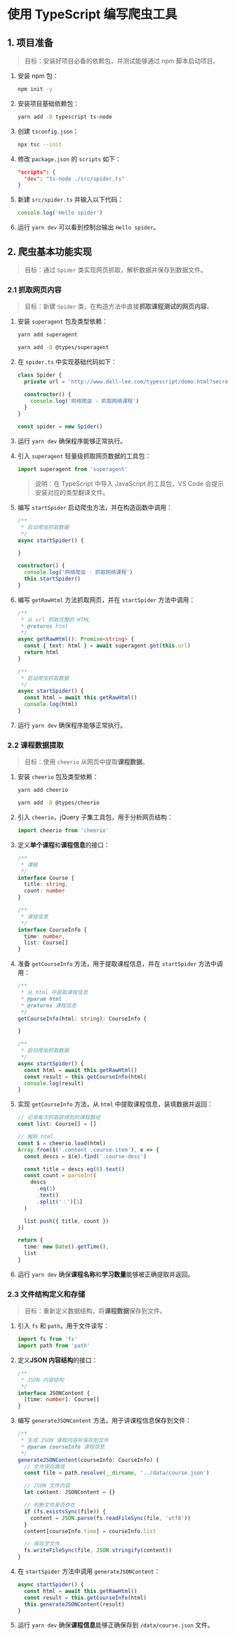 # 使用 TypeScript 编写爬虫工具

## 1. 项目准备

> 目标：安装好项目必备的依赖包，并测试能够通过 npm 脚本启动项目。

1. 安装 npm 包：

   ```bash
   npm init -y
   ```

2. 安装项目基础依赖包：

   ```bash
   yarn add -D typescript ts-node
   ```

3. 创建 `tsconfig.json`：

   ```bash
   npx tsc --init
   ```

4. 修改 `package.json` 的 `scripts` 如下：

   ```json
   "scripts": {
     "dev": "ts-node ./src/spider.ts"
   }
   ```

5. 新建 `src/spider.ts` 并输入以下代码：

   ```js
   console.log('Hello spider')
   ```

6. 运行 `yarn dev` 可以看到控制台输出 `Hello spider`。

## 2. 爬虫基本功能实现

> 目标：通过 `Spider` 类实现网页抓取，解析数据并保存到数据文件。

### 2.1 抓取网页内容

> 目标：新建 `Spider` 类，在构造方法中直接**抓取课程测试的网页内容**。

1. 安装 `superagent` 包及类型依赖：

   ```bash
   yarn add superagent

   yarn add -D @types/superagent
   ```

2. 在 `spider.ts` 中实现基础代码如下：

   ```ts
   class Spider {
     private url = 'http://www.dell-lee.com/typescript/demo.html?secret=x3b174jsx'

     constructor() {
       console.log('网络爬虫 - 抓取网络课程')
     }
   }

   const spider = new Spider()
   ```

3. 运行 `yarn dev` 确保程序能够正常执行。

4. 引入 `superagent` 轻量级抓取网页数据的工具包：

   ```ts
   import superagent from 'superagent'
   ```

   > 说明：在 TypeScript 中导入 JavaScript 的工具包，VS Code 会提示安装对应的类型翻译文件。

5. 编写 `startSpider` 启动爬虫方法，并在构造函数中调用：

   ```ts
   /**
    * 启动爬虫抓取数据
    */
   async startSpider() {

   }

   constructor() {
     console.log('网络爬虫 - 抓取网络课程')
     this.startSpider()
   }
   ```

6. 编写 `getRawHtml` 方法抓取网页，并在 `startSpider` 方法中调用：

   ```ts
   /**
    * 从 url 抓取完整的 HTML
    * @returns html
    */
   async getRawHtml(): Promise<string> {
     const { text: html } = await superagent.get(this.url)
     return html
   }

   /**
    * 启动爬虫抓取数据
    */
   async startSpider() {
     const html = await this.getRawHtml()
     console.log(html)
   }
   ```

7. 运行 `yarn dev` 确保程序能够正常执行。

### 2.2 课程数据提取

> 目标：使用 `cheerio` 从网页中提取**课程数据**。

1. 安装 `cheerio` 包及类型依赖：

   ```bash
   yarn add cheerio

   yarn add -D @types/cheerio
   ```

2. 引入 `cheerio`，jQuery 子集工具包，用于分析网页结构：

   ```ts
   import cheerio from 'cheerio'
   ```

3. 定义**单个课程**和**课程信息**的接口：

   ```ts
   /**
    * 课程
    */
   interface Course {
     title: string,
     count: number
   }

   /**
    * 课程信息
    */
   interface CourseInfo {
     time: number,
     list: Course[]
   }
   ```

4. 准备 `getCourseInfo` 方法，用于提取课程信息，并在 `startSpider` 方法中调用：

   ```ts
   /**
    * 从 html 中提取课程信息
    * @param html
    * @returns 课程信息
    */
   getCourseInfo(html: string): CourseInfo {

   }

   /**
    * 启动爬虫抓取数据
    */
   async startSpider() {
     const html = await this.getRawHtml()
     const result = this.getCourseInfo(html)
     console.log(result)
   }
   ```

5. 实现 `getCourseInfo` 方法，从 `html` 中提取课程信息，装填数据并返回：

   ```ts
   // 记录每次抓取获得到的课程数组
   const list: Course[] = []

   // 解析 html
   const $ = cheerio.load(html)
   Array.from($('.content .course-item'), e => {
     const descs = $(e).find('.course-desc')

     const title = descs.eq(0).text()
     const count = parseInt(
       descs
         .eq(1)
         .text()
         .split('：')[1]
     )

     list.push({ title, count })
   })

   return {
     time: new Date().getTime(),
     list
   }
   ```

6. 运行 `yarn dev` 确保**课程名称**和**学习数量**能够被正确提取并返回。

### 2.3 文件结构定义和存储

> 目标：重新定义数据结构，将**课程数据**保存到文件。

1. 引入 `fs` 和 `path`，用于文件读写：

   ```ts
   import fs from 'fs'
   import path from 'path'
   ```

2. 定义**JSON 内容结构**的接口：

   ```ts
   /**
    * JSON 内容结构
    */
   interface JSONContent {
     [time: number]: Course[]
   }
   ```

3. 编写 `generateJSONContent` 方法，用于讲课程信息保存到文件：

   ```ts
   /**
    * 生成 JSON 课程内容并保存到文件
    * @param courseInfo 课程信息
    */
   generateJSONContent(courseInfo: CourseInfo) {
     // 文件保存路径
     const file = path.resolve(__dirname, '../data/course.json')

     // JSON 文件内容
     let content: JSONContent = {}

     // 判断文件是否存在
     if (fs.existsSync(file)) {
       content = JSON.parse(fs.readFileSync(file, 'utf8'))
     }
     content[courseInfo.time] = courseInfo.list

     // 保存至文件
     fs.writeFileSync(file, JSON.stringify(content))
   }
   ```

4. 在 `startSpider` 方法中调用 `generateJSONContent`：

   ```ts
   async startSpider() {
     const html = await this.getRawHtml()
     const result = this.getCourseInfo(html)
     this.generateJSONContent(result)
   }
   ```

5. 运行 `yarn dev` 确保**课程信息**能够正确保存到 `/data/course.json` 文件。
